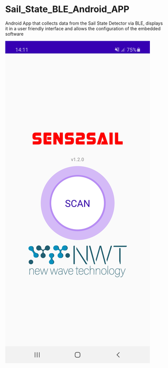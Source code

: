 # Sail_State_BLE_Android_APP
Android App that collects data from the Sail State Detector via BLE, displays it in a user friendly interface and allows the configuration of the embedded software

![GitHub Logo](https://github.com/RamiMarzougui/Sail_State_BLE_Android_APP/blob/main/images/Screenshot_20240218-141125_S2S%20Connect.jpg?raw=true)
